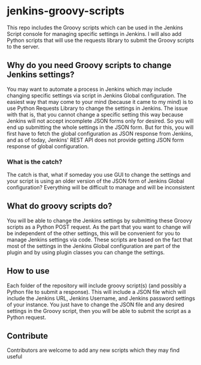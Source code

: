 # jenkins-groovy-scripts
This repo includes the Groovy scripts which can be used in the Jenkins Script console for managing specific settings in Jenkins. 
I will also add Python scripts that will use the requests library to submit the Groovy scripts to the server.

## Why do you need Groovy scripts to change Jenkins settings?

You may want to automate a process in Jenkins which may include changing specific settings via script in Jenkins Global configuration. The easiest way that may come to your mind (because it came to my mind) is to use Python Requests Library to change the settings in Jenkins. The issue with that is, that you cannot change a specific setting this way because Jenkins will not accept incomplete JSON forms only for desired. So you will end up submitting the whole settings in the JSON form. But for this, you will first have to fetch the global configuration as JSON response from Jenkins, and as of today, Jenkins' REST API does not provide getting JSON form response of global configuration.

### What is the catch?

The catch is that, what if someday you use GUI to change the settings and your script is using an older version of the JSON form of Jenkins Global configuration?
Everything will be difficult to manage and will be inconsistent

## What do groovy scripts do?

You will be able to change the Jenkins settings by submitting these Groovy scripts as a Python POST request. As the part that you want to change will be independent of the other settings, this will be convenient for you to manage Jenkins settings via code. These scripts are based on the fact that most of the settings in the Jenkins Global configuration are part of the plugin and by using plugin classes you can change the settings.

## How to use

Each folder of the repository will include groovy script(s) (and possibly a Python file to submit a response). This will include a JSON file which will include the Jenkins URL, Jenkins Username, and Jenkins password settings of your instance. You just have to change the JSON file and any desired settings in the Groovy script, then you will be able to submit the script as a Python request.

## Contribute

Contributors are welcome to add any new scripts which they may find useful
